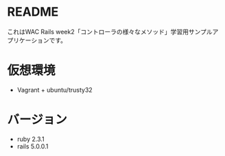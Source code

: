 # README

これはWAC Rails week2「コントローラの様々なメソッド」学習用サンプルアプリケーションです。

# 仮想環境
* Vagrant + ubuntu/trusty32

# バージョン
* ruby 2.3.1
* rails 5.0.0.1
